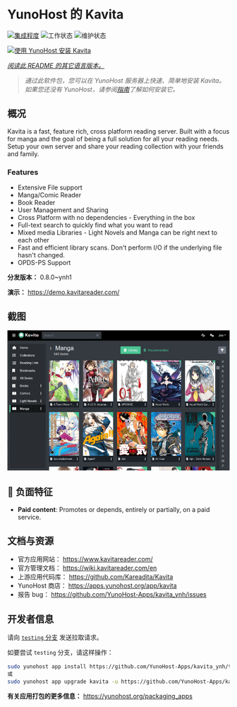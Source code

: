 <!--
注意：此 README 由 <https://github.com/YunoHost/apps/tree/master/tools/readme_generator> 自动生成
请勿手动编辑。
-->

# YunoHost 的 Kavita

[![集成程度](https://dash.yunohost.org/integration/kavita.svg)](https://dash.yunohost.org/appci/app/kavita) ![工作状态](https://ci-apps.yunohost.org/ci/badges/kavita.status.svg) ![维护状态](https://ci-apps.yunohost.org/ci/badges/kavita.maintain.svg)

[![使用 YunoHost 安装 Kavita](https://install-app.yunohost.org/install-with-yunohost.svg)](https://install-app.yunohost.org/?app=kavita)

*[阅读此 README 的其它语言版本。](./ALL_README.md)*

> *通过此软件包，您可以在 YunoHost 服务器上快速、简单地安装 Kavita。*  
> *如果您还没有 YunoHost，请参阅[指南](https://yunohost.org/install)了解如何安装它。*

## 概况

Kavita is a fast, feature rich, cross platform reading server. Built with a focus for manga and the goal of being a full solution for all your reading needs. Setup your own server and share your reading collection with your friends and family.

### Features

- Extensive File support
- Manga/Comic Reader
- Book Reader
- User Management and Sharing
- Cross Platform with no dependencies - Everything in the box
- Full-text search to quickly find what you want to read
- Mixed media Libraries - Light Novels and Manga can be right next to each other
- Fast and efficient library scans. Don't perform I/O if the underlying file hasn't changed.
- OPDS-PS Support


**分发版本：** 0.8.0~ynh1

**演示：** <https://demo.kavitareader.com/>

## 截图

![Kavita 的截图](./doc/screenshots/screenshot.png)

## :red_circle: 负面特征

- **Paid content**: Promotes or depends, entirely or partially, on a paid service.

## 文档与资源

- 官方应用网站： <https://www.kavitareader.com/>
- 官方管理文档： <https://wiki.kavitareader.com/en>
- 上游应用代码库： <https://github.com/Kareadita/Kavita>
- YunoHost 商店： <https://apps.yunohost.org/app/kavita>
- 报告 bug： <https://github.com/YunoHost-Apps/kavita_ynh/issues>

## 开发者信息

请向 [`testing` 分支](https://github.com/YunoHost-Apps/kavita_ynh/tree/testing) 发送拉取请求。

如要尝试 `testing` 分支，请这样操作：

```bash
sudo yunohost app install https://github.com/YunoHost-Apps/kavita_ynh/tree/testing --debug
或
sudo yunohost app upgrade kavita -u https://github.com/YunoHost-Apps/kavita_ynh/tree/testing --debug
```

**有关应用打包的更多信息：** <https://yunohost.org/packaging_apps>
